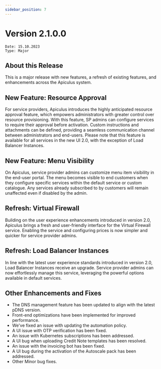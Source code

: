 ```yaml
---
sidebar_position: 7
---
```

# Version 2.1.0.0
```
Date: 15.10.2023
Type: Major
```

## About this Release

This is a major release with new features, a refresh of existing features, and enhancements across the Apiculus system.

## New Feature: Resource Approval

For service providers, Apiculus introduces the highly anticipated resource approval feature, which empowers administrators with greater control over resource provisioning. With this feature, SP admins can configure services to require their approval before activation. Custom instructions and attachments can be defined, providing a seamless communication channel between administrators and end-users. Please note that this feature is available for all services in the new UI 2.0, with the exception of Load Balancer Instances.

## New Feature: Menu Visibility

On Apiculus, service provider admins can customize menu item visibility in the end-user portal. The menu becomes visible to end customers when they configure specific services within the default service or custom catalogue. Any services already subscribed to by customers will remain unaffected even if disabled by the admin.

## Refresh: Virtual Firewall

Building on the user experience enhancements introduced in version 2.0, Apiculus brings a fresh and user-friendly interface for the Virtual Firewall service. Enabling the service and configuring prices is now simpler and quicker for service provider admins.

## Refresh: Load Balancer Instances

In line with the latest user experience standards introduced in version 2.0, Load Balancer Instances receive an upgrade. Service provider admins can now effortlessly manage this service, leveraging the powerful options available in default services.

## Other Enhancements and Fixes

- The DNS management feature has been updated to align with the latest pDNS version.
- Front-end optimizations have been implemented for improved performance.
- We've fixed an issue with updating the automation policy.
- A UI issue with OTP verification has been fixed.
- An issue with Kubernetes subscriptions has been addressed.
- A UI bug when uploading Credit Note templates has been resolved.
- An issue with the invoicing bot has been fixed.
- A UI bug during the activation of the Autoscale pack has been addressed.
- Other Minor bug fixes.




